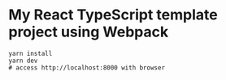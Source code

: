 # My React TypeScript template project using Webpack

```
yarn install
yarn dev
# access http://localhost:8000 with browser
```
